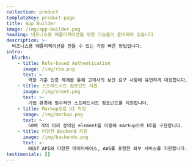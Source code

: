 ```yaml
---
collection: product
templateKey: product-page
title: App Builder
image: /img/app-builder.png
heading: 비즈니스용 애플리케이션을 위한 기능들이 준비되어 있습니다
description: >-
  비즈니스용 애플리케이션을 만들 수 있는 가장 빠른 방법입니다.
intro:
  blurbs:
    - title: Role-based Authentication
      image: /img/rba.png
      text: >-
        역할 기준 인증 체계를 통해 고객사의 보안 요구 사항에 유연하게 대응합니다.
    - title: 스프레드시트 컴포넌트 지원
      image: /img/sheet.png
      text: >-
        기업 환경에 필수적인 스프레드시트 컴포넌트를 지원합니다.
    - title: Markup으로 UI 작성
      image: /img/markup.png
      text: >-
        50여 개의 미리 정의된 element를 이용해 markup으로 UI를 구현합니다.
    - title: 다양한 Backend 지원
      image: /img/backends.png
      text: >-
        REST API와 다양한 데이터베이스, AWS를 포함한 외부 서비스를 지원합니다.
testimonials: []
---
```

